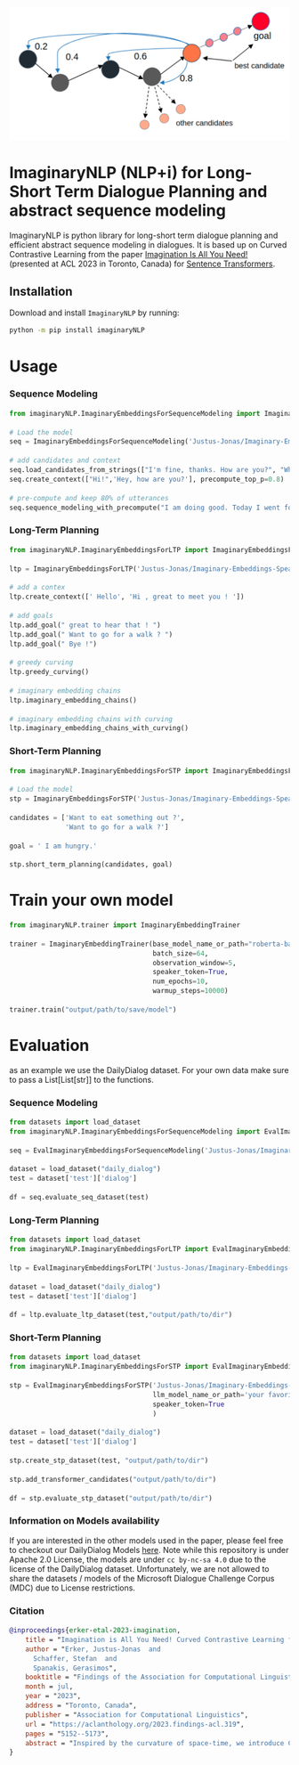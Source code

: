 <img src="https://raw.githubusercontent.com/justus-jonas/imaginaryNLP/main/assets/imagine.png">


# ImaginaryNLP (NLP+i) for Long-Short Term Dialogue Planning and abstract sequence modeling
ImaginaryNLP is python library for long-short term dialogue planning and efficient abstract sequence modeling in dialogues. It is based up on Curved Contrastive Learning from the paper [Imagination Is All You Need!](https://aclanthology.org/2023.findings-acl.319) (presented at ACL 2023 in Toronto, Canada)  for [Sentence Transformers](https://sbert.net/).


## Installation

Download and install `ImaginaryNLP` by running:

```bash
python -m pip install imaginaryNLP
```
# Usage

### Sequence Modeling

```python
from imaginaryNLP.ImaginaryEmbeddingsForSequenceModeling import ImaginaryEmbeddingsForSequenceModeling

# Load the model
seq = ImaginaryEmbeddingsForSequenceModeling('Justus-Jonas/Imaginary-Embeddings-SpeakerTokens', speaker_token=True)

# add candidates and context
seq.load_candidates_from_strings(["I'm fine, thanks. How are you?", "Where did you go?", "ACL is an interesting conference"])
seq.create_context(["Hi!",'Hey, how are you?'], precompute_top_p=0.8)

# pre-compute and keep 80% of utterances
seq.sequence_modeling_with_precompute("I am doing good. Today I went for a walk. ")
```

### Long-Term Planning

```python
from imaginaryNLP.ImaginaryEmbeddingsForLTP import ImaginaryEmbeddingsForLTP

ltp = ImaginaryEmbeddingsForLTP('Justus-Jonas/Imaginary-Embeddings-SpeakerTokens', speaker_token=T)

# add a contex
ltp.create_context([' Hello', 'Hi , great to meet you ! '])

# add goals
ltp.add_goal(" great to hear that ! ")
ltp.add_goal(" Want to go for a walk ? ")
ltp.add_goal(" Bye !")

# greedy curving
ltp.greedy_curving()

# imaginary embedding chains
ltp.imaginary_embedding_chains()

# imaginary embedding chains with curving
ltp.imaginary_embedding_chains_with_curving()
```

### Short-Term Planning

```python
from imaginaryNLP.ImaginaryEmbeddingsForSTP import ImaginaryEmbeddingsForSTP

# Load the model
stp = ImaginaryEmbeddingsForSTP('Justus-Jonas/Imaginary-Embeddings-SpeakerTokens-STP')

candidates = ['Want to eat something out ?',
              'Want to go for a walk ?']

goal = ' I am hungry.'

stp.short_term_planning(candidates, goal)
```


# Train your own model

```python
from imaginaryNLP.trainer import ImaginaryEmbeddingTrainer

trainer = ImaginaryEmbeddingTrainer(base_model_name_or_path="roberta-base",
                                    batch_size=64,
                                    observation_window=5,
                                    speaker_token=True,
                                    num_epochs=10,
                                    warmup_steps=10000)

trainer.train("output/path/to/save/model")
```

# Evaluation
as an example we use the DailyDialog dataset. For your own data make sure to pass a List[List[str]] to the functions.
### Sequence Modeling
```python
from datasets import load_dataset
from imaginaryNLP.ImaginaryEmbeddingsForSequenceModeling import EvalImaginaryEmbeddingsForSequenceModeling

seq = EvalImaginaryEmbeddingsForSequenceModeling('Justus-Jonas/Imaginary-Embeddings-SpeakerTokens', speaker_token=True)

dataset = load_dataset("daily_dialog")
test = dataset['test']['dialog']

df = seq.evaluate_seq_dataset(test)
```

### Long-Term Planning
```python
from datasets import load_dataset
from imaginaryNLP.ImaginaryEmbeddingsForLTP import EvalImaginaryEmbeddingsForLTP

ltp = EvalImaginaryEmbeddingsForLTP('Justus-Jonas/Imaginary-Embeddings-Classic', speaker_token=False)

dataset = load_dataset("daily_dialog")
test = dataset['test']['dialog']

df = ltp.evaluate_ltp_dataset(test,"output/path/to/dir")
```

### Short-Term Planning
```python
from datasets import load_dataset
from imaginaryNLP.ImaginaryEmbeddingsForSTP import EvalImaginaryEmbeddingsForSTP

stp = EvalImaginaryEmbeddingsForSTP('Justus-Jonas/Imaginary-Embeddings-SpeakerTokens-STP',
                                    llm_model_name_or_path='your favorite large language model', 
                                    speaker_token=True
                                    )

dataset = load_dataset("daily_dialog")
test = dataset['test']['dialog']

stp.create_stp_dataset(test, "output/path/to/dir")

stp.add_transformer_candidates("output/path/to/dir")

df = stp.evaluate_stp_dataset("output/path/to/dir")
```
### Information on Models availability
If you are interested in the other models used in the paper, please feel free to checkout our DailyDialog Models [here](https://drive.google.com/drive/folders/1wAB41erCkhhizdkmHmu-ZQsnWphGWb9Y?usp=sharing). 
Note while this repository is under Apache 2.0 License, the models are under `cc by-nc-sa 4.0` due to the license 
of the DailyDialog dataset. Unfortunately, we are not allowed to share the datasets / models of 
the Microsoft Dialogue Challenge Corpus (MDC) due to License restrictions.

### Citation
```bibtex
@inproceedings{erker-etal-2023-imagination,
    title = "Imagination is All You Need! Curved Contrastive Learning for Abstract Sequence Modeling Utilized on Long Short-Term Dialogue Planning",
    author = "Erker, Justus-Jonas  and
      Schaffer, Stefan  and
      Spanakis, Gerasimos",
    booktitle = "Findings of the Association for Computational Linguistics: ACL 2023",
    month = jul,
    year = "2023",
    address = "Toronto, Canada",
    publisher = "Association for Computational Linguistics",
    url = "https://aclanthology.org/2023.findings-acl.319",
    pages = "5152--5173",
    abstract = "Inspired by the curvature of space-time, we introduce Curved Contrastive Learning (CCL), a novel representation learning technique for learning the relative turn distance between utterance pairs in multi-turn dialogues. The resulting bi-encoder models can guide transformers as a response ranking model towards a goal in a zero-shot fashion by projecting the goal utterance and the corresponding reply candidates into a latent space. Here the cosine similarity indicates the distance/reachability of a candidate utterance toward the corresponding goal. Furthermore, we explore how these forward-entailing language representations can be utilized for assessing the likelihood of sequences by the entailment strength i.e. through the cosine similarity of its individual members (encoded separately) as an emergent property in the curved space. These non-local properties allow us to imagine the likelihood of future patterns in dialogues, specifically by ordering/identifying future goal utterances that are multiple turns away, given a dialogue context. As part of our analysis, we investigate characteristics that make conversations (un)plannable and find strong evidence of planning capability over multiple turns (in 61.56{\%} over 3 turns) in conversations from the DailyDialog dataset. Finally, we show how we achieve higher efficiency in sequence modeling tasks compared to previous work thanks to our relativistic approach, where only the last utterance needs to be encoded and computed during inference.",
}
```
